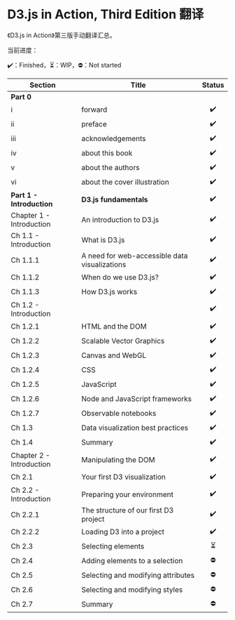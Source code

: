 # D3.js in Action, Third Edition 翻译

《D3.js in Action》第三版手动翻译汇总。

当前进度：

:heavy_check_mark:：Finished，:hourglass_flowing_sand:：WIP，:no_entry:：Not started

| Section                   | Title                                         |          Status          |
| ------------------------- | --------------------------------------------- | :----------------------: |
| **Part 0**                |                                               |                          |
| i                         | forward                                       |    :heavy_check_mark:    |
| ii                        | preface                                       |    :heavy_check_mark:    |
| iii                       | acknowledgements                              |    :heavy_check_mark:    |
| iv                        | about this book                               |    :heavy_check_mark:    |
| v                         | about the authors                             |    :heavy_check_mark:    |
| vi                        | about the cover illustration                  |    :heavy_check_mark:    |
| **Part 1 - Introduction** | **D3.js fundamentals**                        |    :heavy_check_mark:    |
| Chapter 1 - Introduction  | An introduction to D3.js                      |    :heavy_check_mark:    |
| Ch 1.1 - Introduction     | What is D3.js                                 |    :heavy_check_mark:    |
| Ch 1.1.1                  | A need for web-accessible data visualizations |    :heavy_check_mark:    |
| Ch 1.1.2                  | When do we use D3.js?                         |    :heavy_check_mark:    |
| Ch 1.1.3                  | How D3.js works                               |    :heavy_check_mark:    |
| Ch 1.2 - Introduction     |                                               |    :heavy_check_mark:    |
| Ch 1.2.1                  | HTML and the DOM                              |    :heavy_check_mark:    |
| Ch 1.2.2                  | Scalable Vector Graphics                      |    :heavy_check_mark:    |
| Ch 1.2.3                  | Canvas and WebGL                              |    :heavy_check_mark:    |
| Ch 1.2.4                  | CSS                                           |    :heavy_check_mark:    |
| Ch 1.2.5                  | JavaScript                                    |    :heavy_check_mark:    |
| Ch 1.2.6                  | Node and JavaScript frameworks                |    :heavy_check_mark:    |
| Ch 1.2.7                  | Observable notebooks                          |    :heavy_check_mark:    |
| Ch 1.3                    | Data visualization best practices             |    :heavy_check_mark:    |
| Ch 1.4                    | Summary                                       |    :heavy_check_mark:    |
| Chapter 2 - Introduction  | Manipulating the DOM                          |    :heavy_check_mark:    |
| Ch 2.1                    | Your first D3 visualization                   |    :heavy_check_mark:    |
| Ch 2.2 - Introduction     | Preparing your environment                    |    :heavy_check_mark:    |
| Ch 2.2.1                  | The structure of our first D3 project         |    :heavy_check_mark:    |
| Ch 2.2.2                  | Loading D3 into a project                     |    :heavy_check_mark:    |
| Ch 2.3                    | Selecting elements                            | :hourglass_flowing_sand: |
| Ch 2.4                    | Adding elements to a selection                |        :no_entry:        |
| Ch 2.5                    | Selecting and modifying attributes            |        :no_entry:        |
| Ch 2.6                    | Selecting and modifying styles                |        :no_entry:        |
| Ch 2.7                    | Summary                                       |        :no_entry:        |


